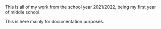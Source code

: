 This is all of my work from the school year 2021/2022, being my first year of middle school. 

This is here mainly for documentation purposes.

